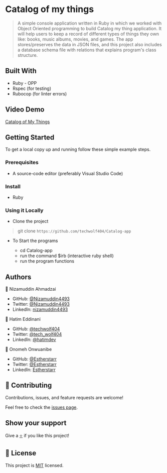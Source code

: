 # Catalog of my things

> A simple console application written in Ruby in which we worked with Object Oriented programming to build Catalog my thing application. It will help users to keep a record of different types of things they own like: books, music albums, movies, and games. The app stores/preserves the data in JSON files, and this project also includes a database schema file with relations that explains program's class structure.

## Built With

- Ruby - OPP
- Rspec (for testing)
- Rubocop (for linter errors)

## Video Demo

[Catalog of My Things](https://drive.google.com/file/d/1-rSV5PwNnq5WXDws9Qkn47_7eF1CY6YD/view?usp=sharing)

## Getting Started

To get a local copy up and running follow these simple example steps.

### Prerequisites

- A source-code editor (preferably Visual Studio Code)

### Install

- Ruby

### Using it Locally

- Clone the project

> git clone `https://github.com/techwolf404/Catalog-app`


- To Start the programs

  - cd Catalog-app
  - run the command $irb (interactive ruby shell)
  - run the program functions


## Authors

👤 Nizamuddin Ahmadzai

- GitHub: [@Nizamuddin4493](https://github.com/Nizamuddin4493)
- Twitter: [@Nizamuddin4493](https://twitter.com/Nizamuddin4493)
- LinkedIn: [nizamuddin4493](https://linkedin.com/in/nzm4493)

👤 Hatim Eddinani

- GitHub: [@techwolf404](https://github.com/techwolf404)
- Twitter: [@tech_wolf404](https://twitter.com/tech_wolf404)
- LinkedIn: [@hatimdev](https://www.linkedin.com/in/hatimdev/)

👤 Onomeh Onwuanibe

- GitHub: [@Estherstarr](https://github.com/Estherstarr/)
- Twitter: [@Estherstarr](https://twitter.com/AnibeEsther)
- LinkedIn: [Estherstarr](https://linkedin.com/in/onwuanibeonome)


## 🤝 Contributing

Contributions, issues, and feature requests are welcome!

Feel free to check the [issues page](https://github.com/Nizamuddin4493/Catalog-app/issues).

## Show your support

Give a [⭐️](https://github.com/Nizamuddin4493/Catalog-app/stargazers) if you like this project!

## 📝 License

This project is [MIT](LICENSE) licensed.

